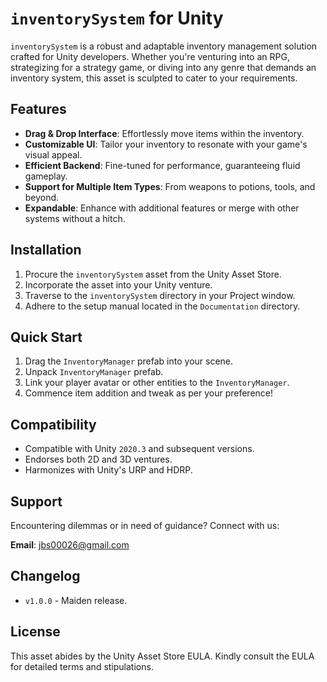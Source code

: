 # `inventorySystem` for Unity

`inventorySystem` is a robust and adaptable inventory management solution crafted for Unity developers. Whether you're venturing into an RPG, strategizing for a strategy game, or diving into any genre that demands an inventory system,
this asset is sculpted to cater to your requirements.

## Features

- **Drag & Drop Interface**: Effortlessly move items within the inventory.
- **Customizable UI**: Tailor your inventory to resonate with your game's visual appeal.
- **Efficient Backend**: Fine-tuned for performance, guaranteeing fluid gameplay.
- **Support for Multiple Item Types**: From weapons to potions, tools, and beyond.
- **Expandable**: Enhance with additional features or merge with other systems without a hitch.
## Installation

1. Procure the `inventorySystem` asset from the Unity Asset Store.
2. Incorporate the asset into your Unity venture.
3. Traverse to the `inventorySystem` directory in your Project window.
4. Adhere to the setup manual located in the `Documentation` directory.

## Quick Start

1. Drag the `InventoryManager` prefab into your scene.
2. Unpack `InventoryManager` prefab.
3. Link your player avatar or other entities to the `InventoryManager`.
4. Commence item addition and tweak as per your preference!

## Compatibility

- Compatible with Unity `2020.3` and subsequent versions.
- Endorses both 2D and 3D ventures.
- Harmonizes with Unity's URP and HDRP.

## Support

Encountering dilemmas or in need of guidance? Connect with us:

**Email**: [jbs00026@gmail.com](mailto:jbs00026@gmail.com)

## Changelog

- `v1.0.0` - Maiden release.

## License

This asset abides by the Unity Asset Store EULA. Kindly consult the EULA for detailed terms and stipulations.

